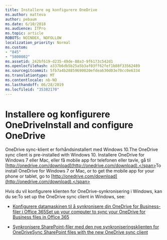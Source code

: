 ```yaml
---
title: Installere og konfigurere OneDrive
ms.author: matteva
author: pebaum
ms.date: 6/10/2018
ms.audience: ITPro
ms.topic: article
ROBOTS: NOINDEX, NOFOLLOW
localization_priority: Normal
ms.custom:
- "845"
- "5800002"
ms.assetid: 242bf619-d235-49de-88a3-9f6173c542d1
ms.openlocfilehash: a337b6db5b25a5b3af03ff62fef1b88f33562489
ms.sourcegitcommit: 5fb7a4b28859690020efdea630d03e70cc0e6334
ms.translationtype: MT
ms.contentlocale: nb-NO
ms.lasthandoff: 06/28/2019
ms.locfileid: "35382170"
---
```

# <a name="install-and-configure-onedrive"></a><span data-ttu-id="9f8fb-102">Installere og konfigurere OneDrive</span><span class="sxs-lookup"><span data-stu-id="9f8fb-102">Install and configure OneDrive</span></span>

<span data-ttu-id="9f8fb-103">OneDrive sync-klient er forhåndsinstallert med Windows 10.</span><span class="sxs-lookup"><span data-stu-id="9f8fb-103">The OneDrive sync client is pre-installed with Windows 10.</span></span> <span data-ttu-id="9f8fb-104">Installere OneDrive for Windows 7 eller Mac, eller få mobile app for telefonen eller tavle, gå til [http://onedrive.com/download](http://onedrive.com/download).</span><span class="sxs-lookup"><span data-stu-id="9f8fb-104">To install OneDrive for Windows 7 or Mac, or to get the mobile app for your phone or tablet, go to [http://onedrive.com/download](http://onedrive.com/download).</span></span>
  
<span data-ttu-id="9f8fb-105">Hvis du vil konfigurere klienten for OneDrive-synkronisering i Windows, kan du se:</span><span class="sxs-lookup"><span data-stu-id="9f8fb-105">To set up the OneDrive sync client in Windows, see:</span></span>
  
- [<span data-ttu-id="9f8fb-106">Konfigurere datamaskinen til å synkronisere din OneDrive for Business-filer i Office 365</span><span class="sxs-lookup"><span data-stu-id="9f8fb-106">Set up your computer to sync your OneDrive for Business files in Office 365</span></span>](https://go.microsoft.com/fwlink/?linkid=533375)

- [<span data-ttu-id="9f8fb-107">Synkronisere SharePoint-filer med den nye synkroniseringsklienten for OneDrive</span><span class="sxs-lookup"><span data-stu-id="9f8fb-107">Sync SharePoint files with the new OneDrive sync client</span></span>](https://go.microsoft.com/fwlink/?linkid=871666)
